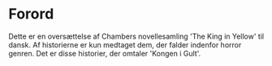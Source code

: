 # Forord

Dette er en oversættelse af Chambers novellesamling 'The King in Yellow' til dansk. Af historierne er kun medtaget dem, der falder indenfor horror genren. Det er disse historier, der omtaler 'Kongen i Gult'. 
